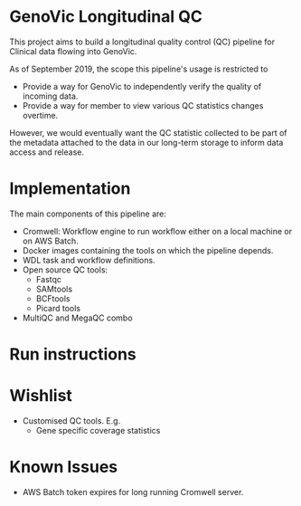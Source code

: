 # GenoVic Longitudinal QC 
This project aims to build a longitudinal quality control (QC) pipeline for Clinical data flowing into GenoVic. 

As of September 2019, the scope this pipeline's usage is restricted to
 - Provide a way for GenoVic to independently verify the quality of incoming data. 
 - Provide a way for member to view various QC statistics changes overtime. 

However, we would eventually want the QC statistic collected to be part of the metadata attached to the data in our 
long-term storage to inform data access and release. 



# Implementation
The main components of this pipeline are:
 - Cromwell: Workflow engine to run workflow either on a local machine or on AWS Batch. 
 - Docker images containing the tools on which the pipeline depends.
 - WDL task and workflow definitions.
 - Open source QC tools: 
   - Fastqc
   - SAMtools
   - BCFtools
   - Picard tools
 - MultiQC and MegaQC combo
 

# Run instructions




# Wishlist
 - Customised QC tools. E.g. 
   - Gene specific coverage statistics

# Known Issues
 - AWS Batch token expires for long running Cromwell server.